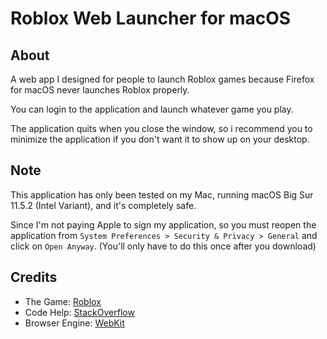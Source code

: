 # Roblox Web Launcher for macOS

## About

A web app I designed for people to launch Roblox games because Firefox for macOS never launches Roblox properly.

You can login to the application and launch whatever game you play.

The application quits when you close the window, so i recommend you to minimize the application if you don't want it to show up on your desktop.

## Note

This application has only been tested on my Mac, running macOS Big Sur 11.5.2 (Intel Variant), and it's completely safe.

Since I'm not paying Apple to sign my application, so you must reopen the application from `System Preferences > Security & Privacy > General` and click on `Open Anyway`. (You'll only have to do this once after you download)

## Credits

 - The Game: [Roblox](https://www.roblox.com/)
 - Code Help: [StackOverflow](https://www.stackoverflow.com/)
 - Browser Engine: [WebKit](https://webkit.org/)
